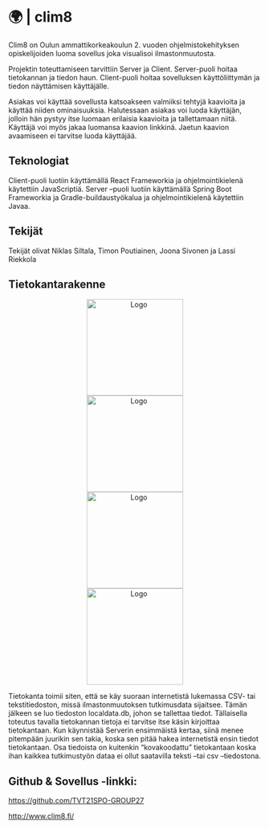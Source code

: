 # 🌍 | clim8

Clim8 on Oulun ammattikorkeakoulun 2. vuoden ohjelmistokehityksen opiskelijoiden luoma sovellus joka visualisoi ilmastonmuutosta. 

Projektin toteuttamiseen tarvittiin Server ja Client. Server-puoli hoitaa tietokannan ja tiedon haun. Client-puoli hoitaa sovelluksen käyttöliittymän ja tiedon näyttämisen käyttäjälle.  

Asiakas voi käyttää sovellusta katsoakseen valmiiksi tehtyjä kaavioita ja käyttää niiden ominaisuuksia. Halutessaan asiakas voi luoda käyttäjän, jolloin hän pystyy itse luomaan erilaisia kaavioita ja tallettamaan niitä. Käyttäjä voi myös jakaa luomansa kaavion linkkinä. Jaetun kaavion avaamiseen ei tarvitse luoda käyttäjää. 

## Teknologiat 

Client-puoli luotiin käyttämällä React Frameworkia ja ohjelmointikielenä käytettiin JavaScriptiä. Server –puoli luotiin käyttämällä Spring Boot Frameworkia ja Gradle-buildaustyökalua ja ohjelmointikielenä käytettiin Javaa. 

## Tekijät 
Tekijät olivat Niklas Siltala, Timon Poutiainen, Joona Sivonen ja Lassi Riekkola 

## Tietokantarakenne 
<div align='center'>
  <picture>
    <img src='../master/Photos/hadcrut1.png' height='192' alt="Logo">
  </picture>
</div> 
<div align='center'>
  <picture>
    <img src='../master/Photos/hadcrut2.png' height='192' alt="Logo">
  </picture>
</div> 
<div align='center'>
  <picture>
    <img src='../master/Photos/hadcrut3.png' height='192' alt="Logo">
  </picture>
</div> 
<div align='center'>
  <picture>
    <img src='../master/Photos/localdata.png' height='192' alt="Logo">
  </picture>
</div> 

Tietokanta toimii siten, että se käy suoraan internetistä lukemassa CSV- tai tekstitiedoston, missä ilmastonmuutoksen tutkimusdata sijaitsee. Tämän jälkeen se luo tiedoston localdata.db, johon se tallettaa tiedot. Tällaisella toteutus tavalla tietokannan tietoja ei tarvitse itse käsin kirjoittaa tietokantaan. Kun käynnistää Serverin ensimmäistä kertaa, siinä menee pitempään juurikin sen takia, koska sen pitää hakea internetistä ensin tiedot tietokantaan. Osa tiedoista on kuitenkin “kovakoodattu” tietokantaan koska ihan kaikkea tutkimustyön dataa ei ollut saatavilla teksti –tai csv –tiedostona. 

## Github & Sovellus -linkki:  

https://github.com/TVT21SPO-GROUP27 

http://www.clim8.fi/ 
